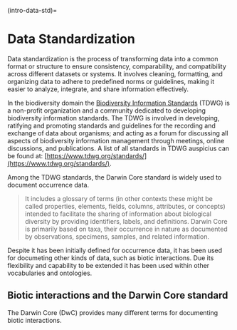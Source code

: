 (intro-data-std)=
# Data Standardization

Data standardization is the process of transforming data into a common format or structure to ensure consistency, comparability, and compatibility across different datasets or systems. It involves cleaning, formatting, and organizing data to adhere to predefined norms or guidelines, making it easier to analyze, integrate, and share information effectively.

In the biodiversity domain the [Biodiversity Information Standards](https://tdwg.org) (TDWG) is a non-profit organization and a community dedicated to developing biodiversity information standards. The TDWG is involved in developing, ratifying and promoting standards and guidelines for the recording and exchange of data about organisms; and acting as a forum for discussing all aspects of biodiversity information management through meetings, online discussions, and publications. A list of all standards in TDWG auspicius can be found at: [https://www.tdwg.org/standards/](https://www.tdwg.org/standards/).

Among the TDWG standards, the Darwin Core standard is widely used to document occurrence data.
> It includes a glossary of terms (in other contexts these might be called properties, elements, fields, columns, attributes, or concepts) intended to facilitate the sharing of information about biological diversity by providing identifiers, labels, and definitions. Darwin Core is primarily based on taxa, their occurrence in nature as documented by observations, specimens, samples, and related information.

Despite it has been initially defined for occurrence data, it has been used for documeting other kinds of data, such as biotic interactions. Due its flexibility and capability to be extended it has been used within other vocabularies and ontologies.


## Biotic interactions and the Darwin Core standard

The Darwin Core (DwC) provides many different terms for documenting biotic interactions.
